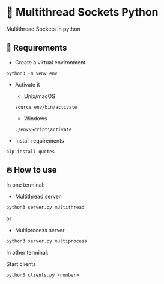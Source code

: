 # 🌟 Multithread Sockets Python

Multithread Sockets in python

## 📌 Requirements

- Create a virtual environment
```shell
python3 -m venv env
```

- Activate it

    - Unix/macOS
    ```shell
    source env/bin/activate
    ```
    
    - Windows
    ```shell
    ./env\Script\activate
    ```

- Install requirements

```shell
pip install quotes
```

## 🔥 How to use


In one terminal:

- Multithread server
```shell
python3 server.py multithread

```

or

- Multiprocess server
```shell
python3 server.py multiprocess

```

In other terminal:

Start clients
```shell
python3 clients.py <number>

```
